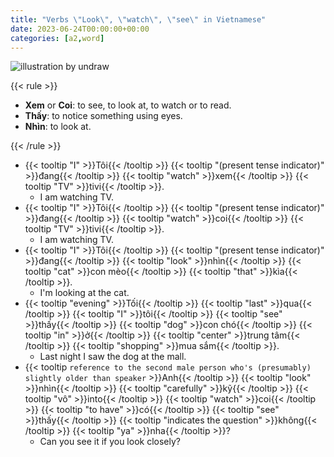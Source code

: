 ```yaml
---
title: "Verbs \"Look\", \"watch\", \"see\" in Vietnamese"
date: 2023-06-24T00:00:00+00:00
categories: [a2,word]
---
```


![illustration by undraw](/images/undraw/undraw_Playful_cat_re_ac9g.png)

{{< rule >}}

- **Xem** or **Coi**: to see, to look at, to watch or to read.
- **Thấy**: to notice something using eyes.
- **Nhìn**: to look at.

{{< /rule >}}

- {{< tooltip "I" >}}Tôi{{< /tooltip >}}
  {{< tooltip "(present tense indicator)" >}}đang{{< /tooltip >}}
  {{< tooltip "watch" >}}xem{{< /tooltip >}}
  {{< tooltip "TV" >}}tivi{{< /tooltip >}}.
    - I am watching TV.
- {{< tooltip "I" >}}Tôi{{< /tooltip >}}
  {{< tooltip "(present tense indicator)" >}}đang{{< /tooltip >}}
  {{< tooltip "watch" >}}coi{{< /tooltip >}}
  {{< tooltip "TV" >}}tivi{{< /tooltip >}}.
    - I am watching TV.
- {{< tooltip "I" >}}Tôi{{< /tooltip >}}
  {{< tooltip "(present tense indicator)" >}}đang{{< /tooltip >}}
  {{< tooltip "look" >}}nhìn{{< /tooltip >}}
  {{< tooltip "cat" >}}con mèo{{< /tooltip >}}
  {{< tooltip "that" >}}kìa{{< /tooltip >}}.
    - I'm looking at the cat.
- {{< tooltip "evening" >}}Tối{{< /tooltip >}}
  {{< tooltip "last" >}}qua{{< /tooltip >}}
  {{< tooltip "I" >}}tôi{{< /tooltip >}}
  {{< tooltip "see" >}}thấy{{< /tooltip >}}
  {{< tooltip "dog" >}}con chó{{< /tooltip >}}
  {{< tooltip "in" >}}ở{{< /tooltip >}}
  {{< tooltip "center" >}}trung tâm{{< /tooltip >}}
  {{< tooltip "shopping" >}}mua sắm{{< /tooltip >}}.
    - Last night I saw the dog at the mall.
- {{< tooltip `
      reference to the second male person who's
      (presumably) slightly older than speaker
  ` >}}Anh{{< /tooltip >}}
  {{< tooltip "look" >}}nhìn{{< /tooltip >}}
  {{< tooltip "carefully" >}}kỹ{{< /tooltip >}}
  {{< tooltip "vô" >}}into{{< /tooltip >}}
  {{< tooltip "watch" >}}coi{{< /tooltip >}}
  {{< tooltip "to have" >}}có{{< /tooltip >}}
  {{< tooltip "see" >}}thấy{{< /tooltip >}}
  {{< tooltip "indicates the question" >}}không{{< /tooltip >}}
  {{< tooltip "ya" >}}nha{{< /tooltip >}}?
    - Can you see it if you look closely?
